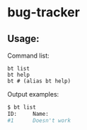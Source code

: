 # bug-tracker

## Usage:

Command list:

```
bt list
bt help
bt # (alias bt help)
```

Output examples:

``` bash
$ bt list
ID:     Name:       
#1      Doesn't work 
```